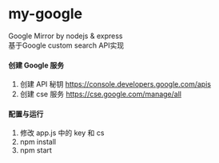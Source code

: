 # my-google
Google Mirror by nodejs & express  
基于Google custom search API实现
#### 创建 Google 服务
1. 创建 API 秘钥 https://console.developers.google.com/apis
1. 创建 cse 服务 https://cse.google.com/manage/all
#### 配置与运行
1. 修改 app.js 中的 key 和 cs
1. npm install
1. npm start
